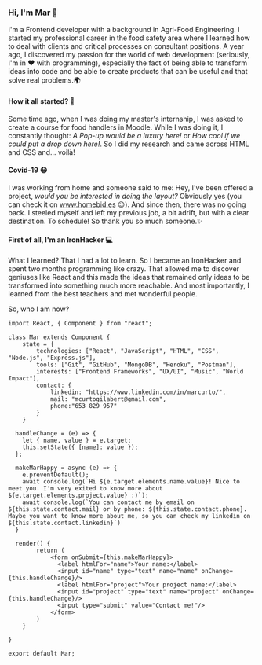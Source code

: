 ### Hi, I'm Mar :hugs:

I'm a Frontend developer with a background in Agri-Food Engineering. I started my professional career in the food safety area where I learned how to deal with clients and critical processes on consultant positions. A year ago, I discovered my passion for the world of web development (seriously, I'm in :heart: with programming), especially the fact of being able to transform ideas into code and be able to create products that can be useful and that solve real problems.:earth_africa:



#### How it all started? :thinking:

Some time ago, when I was doing my master's internship, I was asked to create a course for food handlers in Moodle. While I was doing it, I constantly thought: *A Pop-up would be a luxury here!* or *How cool if we could put a drop down here!*. So I did my research and came across HTML and CSS and... voilà!

#### 

#### Covid-19 :mask:

I was working from home and someone said to me: Hey, I've been offered a project, *would you be interested in doing the layout?* Obviously yes (you can check it on www.homebid.es :wink:). And since then, there was no going back. I steeled myself and left my previous job, a bit adrift, but with a clear destination. To schedule! So thank you so much someone.:sparkles:



#### First of all, I'm an IronHacker :computer:

What I learned? That I had a lot to learn. So I became an IronHacker and spent two months programming like crazy. That allowed me to discover geniuses like React and this made the ideas that remained only ideas to be transformed into something much more reachable. And most importantly, I learned from the best teachers and met wonderful people.

So, who I am now?

```
import React, { Component } from "react";

class Mar extends Component {
	state = {
		technologies: ["React", "JavaScript", "HTML", "CSS", "Node.js", "Express.js"],
		tools: ["Git", "GitHub", "MongoDB", "Heroku", "Postman"],
		interests: ["Frontend Frameworks", "UX/UI", "Music", "World Impact"],
		contact: {
			linkedin: "https://www.linkedin.com/in/marcurto/",
			mail: "mcurtogilabert@gmail.com",
			phone:"653 829 957"
		}
	}

  handleChange = (e) => {
    let { name, value } = e.target;
    this.setState({ [name]: value });
  };

  makeMarHappy = async (e) => {
    e.preventDefault();
    await console.log(`Hi ${e.target.elements.name.value}! Nice to meet you. I'm very exited to know more about ${e.target.elements.project.value} :)`);
    await console.log(`You can contact me by email on ${this.state.contact.mail} or by phone: ${this.state.contact.phone}. Maybe you want to know more about me, so you can check my linkedin on ${this.state.contact.linkedin}`)
  }

  render() {
		return (
            <form onSubmit={this.makeMarHappy}>
              <label htmlFor="name">Your name:</label>
              <input id="name" type="text" name="name" onChange={this.handleChange}/>
              <label htmlFor="project">Your project name:</label>
              <input id="project" type="text" name="project" onChange={this.handleChange}/>
              <input type="submit" value="Contact me!"/>
            </form>
		)
	}

}

export default Mar;
```









